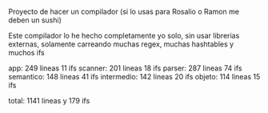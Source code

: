 Proyecto de hacer un compilador
(si lo usas para Rosalio o Ramon me deben un sushi)

Este compilador lo he hecho completamente yo solo, sin usar librerias externas, solamente carreando muchas regex, muchas hashtables y muchos ifs

app: 249 lineas 11 ifs
scanner: 201 lineas 18 ifs 
parser: 287 lineas 74 ifs 
semantico: 148 lineas 41 ifs
intermedio: 142 lineas 20 ifs 
objeto: 114 lineas 15 ifs

total: 1141 lineas y 179 ifs